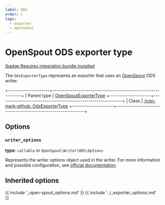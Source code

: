 ```yaml
---
label: ODS
order: c
tags:
  - exporter
  - openspout
---
```


# OpenSpout ODS exporter type

[!badge Requires integration bundle installed](https://github.com/kreyu/data-table-open-spout-bundle)

The `OdsExporterType` represents an exporter that uses an [OpenSpout](https://github.com/openspout/openspout) ODS writer.

+---------------------+--------------------------------------------------------------+
| Parent type         | [OpenSpoutExporterType](open-spout.md)
+---------------------+--------------------------------------------------------------+
| Class               | [:icon-mark-github: OdsExporterType](https://github.com/Kreyu/data-table-open-spout-bundle/blob/main/src/Exporter/Type/OdsExporterType.php)
+---------------------+--------------------------------------------------------------+

## Options

### `writer_options`

**type**: `callable` or `OpenSpout\Writer\ODS\Options`

Represents the writer options object used in the writer.
For more information and possible configuration, see [official documentation](https://github.com/openspout/openspout/blob/4.x/docs/documentation.md).

## Inherited options

{{ include '_open-spout_options.md' }}
{{ include '../_exporter_options.md' }}
